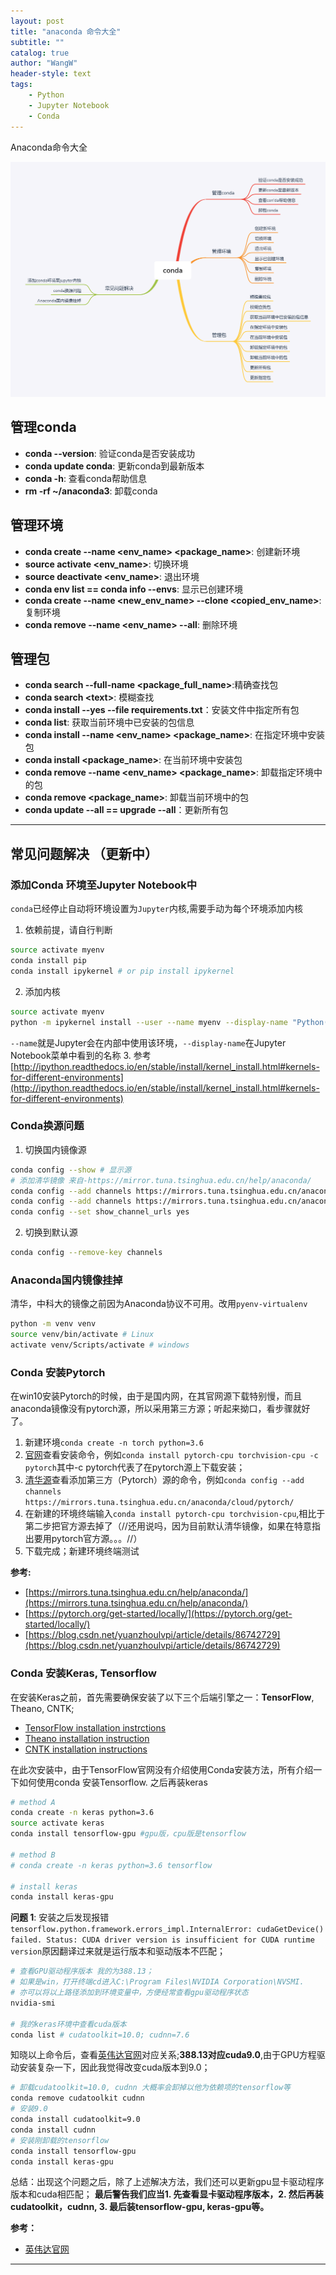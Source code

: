 ```yaml
---
layout: post
title: "anaconda 命令大全"
subtitle: ""
catalog: true
author: "WangW"
header-style: text
tags: 
    - Python
    - Jupyter Notebook
    - Conda
---
```


Anaconda命令大全<!--break-->

![目录图](/img/in-post/2019/conda.png)

## 管理conda
- **conda --version**: 验证conda是否安装成功
- **conda update conda**: 更新conda到最新版本
- **conda -h**: 查看conda帮助信息
- **rm -rf ~/anaconda3**: 卸载conda

## 管理环境
- **conda create --name \<env_name\> \<package_name\>**: 创建新环境
- **source activate \<env_name\>**: 切换环境
- **source deactivate \<env_name\>**: 退出环境
- **conda env list == conda info --envs**: 显示已创建环境
- **conda create --name \<new_env_name\> --clone \<copied_env_name\>**:复制环境
- **conda remove --name \<env_name\> --all**: 删除环境

## 管理包
- **conda search --full-name \<package_full_name\>**:精确查找包
- **conda search \<text\>**: 模糊查找
- **conda install --yes --file requirements.txt**：安装文件中指定所有包
- **conda list**: 获取当前环境中已安装的包信息
- **conda install --name \<env_name\> \<package_name\>**: 在指定环境中安装包
- **conda install \<package_name\>**: 在当前环境中安装包
- **conda remove --name \<env_name\> \<package_name\>**: 卸载指定环境中的包
- **conda remove \<package_name\>**: 卸载当前环境中的包
- **conda update --all == upgrade --all**：更新所有包

---

## 常见问题解决 （更新中）
### 添加Conda 环境至Jupyter Notebook中
``conda``已经停止自动将环境设置为``Jupyter``内核,需要手动为每个环境添加内核
1. 依赖前提，请自行判断  
```bash
source activate myenv
conda install pip
conda install ipykernel # or pip install ipykernel
```
2. 添加内核  
```bash
source activate myenv
python -m ipykernel install --user --name myenv --display-name "Python(myenv)"
```
``--name``就是Jupyter会在内部中使用该环境，``--display-name``在Jupyter Notebook菜单中看到的名称
3. 参考  
[http://ipython.readthedocs.io/en/stable/install/kernel_install.html#kernels-for-different-environments](http://ipython.readthedocs.io/en/stable/install/kernel_install.html#kernels-for-different-environments)

### Conda换源问题
1. 切换国内镜像源
```bash
conda config --show # 显示源
# 添加清华镜像 来自-https://mirror.tuna.tsinghua.edu.cn/help/anaconda/
conda config --add channels https://mirrors.tuna.tsinghua.edu.cn/anaconda/pkgs/free/ 
conda config --add channels https://mirrors.tuna.tsinghua.edu.cn/anaconda/pkgs/main/
conda config --set show_channel_urls yes
```
2. 切换到默认源
```bash
conda config --remove-key channels
```

### Anaconda国内镜像挂掉
清华，中科大的镜像之前因为Anaconda协议不可用。改用``pyenv-virtualenv``
```bash
python -m venv venv
source venv/bin/activate # Linux
activate venv/Scripts/activate # windows
```

### Conda 安装Pytorch
在win10安装Pytorch的时候，由于是国内网，在其官网源下载特别慢，而且anaconda镜像没有pytorch源，所以采用第三方源；听起来拗口，看步骤就好了。
1. 新建环境``conda create -n torch python=3.6``
2. [官网](https://pytorch.org/get-started/locally/)查看安装命令，例如``conda install pytorch-cpu torchvision-cpu -c pytorch``其中-c pytorch代表了在pytorch源上下载安装；
3. [清华源](https://mirrors.tuna.tsinghua.edu.cn/help/anaconda/)查看添加第三方（Pytorch）源的命令，例如``conda config --add channels https://mirrors.tuna.tsinghua.edu.cn/anaconda/cloud/pytorch/``
4. 在新建的环境终端输入``conda install pytorch-cpu torchvision-cpu``,相比于第二步把官方源去掉了（//还用说吗，因为目前默认清华镜像，如果在特意指出要用pytorch官方源。。。//）
5. 下载完成；新建环境终端测试

**参考:**
- [https://mirrors.tuna.tsinghua.edu.cn/help/anaconda/](https://mirrors.tuna.tsinghua.edu.cn/help/anaconda/)
- [https://pytorch.org/get-started/locally/](https://pytorch.org/get-started/locally/)
- [https://blog.csdn.net/yuanzhoulvpi/article/details/86742729](https://blog.csdn.net/yuanzhoulvpi/article/details/86742729)

### Conda 安装Keras, Tensorflow
在安装Keras之前，首先需要确保安装了以下三个后端引擎之一：**TensorFlow**, Theano, CNTK;
- [TensorFlow installation instrctions](https://www.tensorflow.org/install/)
- [Theano installation instruction](http://deeplearning.net/software/theano/install.html#install)
- [CNTK installation instructions](https://docs.microsoft.com/en-us/cognitive-toolkit/setup-cntk-on-your-machine)

在此次安装中，由于TensorFlow官网没有介绍使用Conda安装方法，所有介绍一下如何使用conda 安装Tensorflow. 之后再装keras
```bash
# method A
conda create -n keras python=3.6
source activate keras
conda install tensorflow-gpu #gpu版，cpu版是tensorflow

# method B
# conda create -n keras python=3.6 tensorflow

# install keras
conda install keras-gpu
```
**问题 1**: 安装之后发现报错``tensorflow.python.framework.errors_impl.InternalError: cudaGetDevice() failed. Status: CUDA driver version is insufficient for CUDA runtime version``原因翻译过来就是运行版本和驱动版本不匹配；  
```bash
# 查看GPU驱动程序版本 我的为388.13；
# 如果是win，打开终端cd进入C:\Program Files\NVIDIA Corporation\NVSMI.
# 亦可以将以上路径添加到环境变量中，方便经常查看gpu驱动程序状态
nvidia-smi 

# 我的keras环境中查看cuda版本
conda list # cudatoolkit=10.0; cudnn=7.6
```
知晓以上命令后，查看[英伟达官网](https://docs.nvidia.com/cuda/cuda-toolkit-release-notes/index.html)对应关系;**388.13对应cuda9.0**,由于GPU方程驱动安装复杂一下，因此我觉得改变cuda版本到9.0；
```bash
# 卸载cudatoolkit=10.0, cudnn 大概率会卸掉以他为依赖项的tensorflow等
conda remove cudatoolkit cudnn
# 安装9.0
conda install cudatoolkit=9.0
conda install cudnn
# 安装刚卸载的tensorflow
conda install tensorflow-gpu
conda install keras-gpu
```

总结：出现这个问题之后，除了上述解决方法，我们还可以更新gpu显卡驱动程序版本和cuda相匹配；
**最后警告我们应当1. 先查看显卡驱动程序版本，2. 然后再装cudatoolkit，cudnn, 3. 最后装tensorflow-gpu, keras-gpu等。**

**参考：**
- [英伟达官网](https://docs.nvidia.com/cuda/cuda-toolkit-release-notes/index.html)


---

